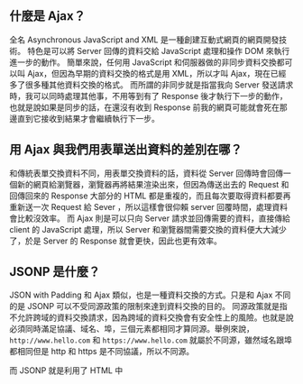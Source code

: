 ## 什麼是 Ajax？
全名 Asynchronous JavaScript and XML 是一種創建互動式網頁的網頁開發技術。
特色是可以將 Server 回傳的資料交給 JavaScript 處理和操作 DOM 來執行進一步的動作。
簡單來說，任何用 JavaScript 和伺服器做的非同步資料交換都可以叫 Ajax，但因為早期的資料交換的格式是用 XML，所以才叫 Ajax，現在已經多了很多種其他資料交換的格式。
而所謂的非同步就是指當我向 Server 發送請求時，我可以同時處理其他事，不用等到有了 Response 後才執行下一步的動作，也就是說如果是同步的話，在還沒有收到 Response 前我的網頁可能就會死在那邊直到它接收到結果才會繼續執行下一步。


## 用 Ajax 與我們用表單送出資料的差別在哪？
和傳統表單交換資料不同，用表單交換資料的話，資料從 Server 回傳時會回傳一個新的網頁給瀏覽器，瀏覽器再將結果渲染出來，但因為傳送出去的 Request 和回傳回來的 Response 大部分的 HTML 都是重複的，而且每次要取得資料都要再重新送一次 Request 給 Sever ，所以這樣會很仰賴 server 回覆時間，處理資料會比較沒效率。
而 Ajax 則是可以只向 Server 請求並回傳需要的資料，直接傳給 client 的 JavaScript 處理，所以 Server 和瀏覽器間需要交換的資料便大大減少了，於是 Server 的 Response 就會更快，因此也更有效率。

## JSONP 是什麼？
JSON with Padding 和 Ajax 類似，也是一種資料交換的方式。只是和 Ajax 不同的是 JSONP 可以不受同源政策的限制來達到資料交換的目的。
同源政策就是指不允許跨域的資料交換請求，因為跨域的資料交換會有安全性上的風險。也就是說必須同時滿足協議、域名、埠，三個元素都相同才算同源。舉例來說，`http://www.hello.com` 和 `https://www.hello.com` 就屬於不同源，雖然域名跟埠都相同但是 http 和 https 是不同協議，所以不同源。

而 JSONP 就是利用了 HTML 中 <script> 裡的 src 屬性巧妙地規避同源政策的限制，也就是用 src 之前的 <script> 製作一個函式處理跨域的資料並將取得的資料整理成 JSON 最後當成參數回傳，所以當我用 src 呼叫這個函式時就會得到一串 JSON 格式的資料。也就是為甚麼這種方式會叫 JSON Padding 的原因，因為它是在一個函式裡塞入 JSON 資料回傳給 src。
除了 <script> 以外，其他像 <img> 或 <iframe> 也都可以使用 src。


## 要如何存取跨網域的 API？
在同源政策的限制下，來自不同源的請求會被擋下，而跨來源資料共享 CORS(Cross-Origin Resource Sharing) 則規範了一個方式讓瀏覽器和 Server 間能夠互相確認彼此是否足夠安全進行資料交換。

也就是 Server 的 Response Header 需含有 Access-Control-Allow-Origin，如果沒有的話就會因為同源政策被接收 Response 的瀏覽器給擋下，拒絕不同源的伺服器存取或取得資料的權限。

舉例來說就像是做作業二在存取 Twitch 資料時必須先在我的 Request Header 加上 Client-ID 和 Accept，Twitch 才會接受我的 GET 請求。

## 為什麼我們在第四週時沒碰到跨網域的問題，這週卻碰到了？
主要是因為安全性的問題，必須要加上一些限制才能避免陌生的瀏覽器任意地存取或修改資料。像同源政策主要是針對用瀏覽器做資料交換時才會有的限制，而第四週時是在本機上使用 node.js 就不會受到這個限制。

